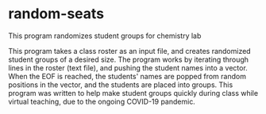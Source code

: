 # random-seats
This program randomizes student groups for chemistry lab

This program takes a class roster as an input file, and creates randomized student groups of a desired size. The program works by iterating through lines in the roster (text file), and pushing the student names into a vector. When the EOF is reached, the students' names are popped from random positions in the vector, and the students are placed into groups. This program was written to help make student groups quickly during class while virtual teaching, due to the ongoing COVID-19 pandemic.
